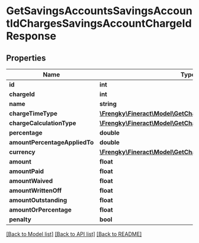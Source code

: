 # GetSavingsAccountsSavingsAccountIdChargesSavingsAccountChargeIdResponse

## Properties
Name | Type | Description | Notes
------------ | ------------- | ------------- | -------------
**id** | **int** |  | [optional] 
**chargeId** | **int** |  | [optional] 
**name** | **string** |  | [optional] 
**chargeTimeType** | [**\Frengky\Fineract\Model\GetChargesChargeTimeType**](GetChargesChargeTimeType.md) |  | [optional] 
**chargeCalculationType** | [**\Frengky\Fineract\Model\GetChargesChargeCalculationType**](GetChargesChargeCalculationType.md) |  | [optional] 
**percentage** | **double** |  | [optional] 
**amountPercentageAppliedTo** | **double** |  | [optional] 
**currency** | [**\Frengky\Fineract\Model\GetChargesCurrencyResponse**](GetChargesCurrencyResponse.md) |  | [optional] 
**amount** | **float** |  | [optional] 
**amountPaid** | **float** |  | [optional] 
**amountWaived** | **float** |  | [optional] 
**amountWrittenOff** | **float** |  | [optional] 
**amountOutstanding** | **float** |  | [optional] 
**amountOrPercentage** | **float** |  | [optional] 
**penalty** | **bool** |  | [optional] 

[[Back to Model list]](../../README.md#documentation-for-models) [[Back to API list]](../../README.md#documentation-for-api-endpoints) [[Back to README]](../../README.md)

